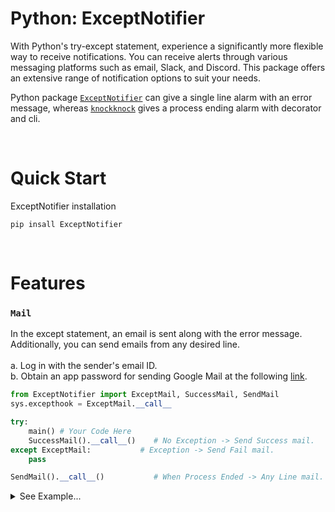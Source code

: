# Python: ExceptNotifier
With Python's try-except statement, experience a significantly more flexible way to receive notifications. You can receive alerts through various messaging platforms such as email, Slack, and Discord. This package offers an extensive range of notification options to suit your needs.

Python package [`ExceptNotifier`](https://github.com/dsdanielpark/ExceptNotifier) can give a single line alarm with an error message, whereas [`knockknock`](https://github.com/huggingface/knockknock) gives a process ending alarm with decorator and cli.

<br>

# Quick Start
ExceptNotifier installation
```
pip insall ExceptNotifier
```


<br>

# Features
### `Mail`
In the except statement, an email is sent along with the error message. Additionally, you can send emails from any desired line. <br><br>
a. Log in with the sender's email ID. <br>
b. Obtain an app password for sending Google Mail at the following [link](https://myaccount.google.com/u/3/apppasswords?utm_source=google-account&utm_medium=myaccountsecurity&utm_campaign=tsv-settings&rapt=AEjHL4N2bMRWO46VaMp_jP06zQK14BWNPv66l2o59iJ99CkO8BjYnmoRUe9dtSchkkbubHZMUhevkAnwVJRHb9ygO3afispNlw). 

```python
from ExceptNotifier import ExceptMail, SuccessMail, SendMail
sys.excepthook = ExceptMail.__call__

try:
    main() # Your Code Here
    SuccessMail().__call__()    # No Exception -> Send Success mail.
except ExceptMail:           # Exception -> Send Fail mail.
    pass

SendMail().__call__()           # When Process Ended -> Any Line mail.
```

<details>
<summary> See Example...</summary>

```python
import sys
from ExceptNotifier import ExceptMail, SuccessMail

# 01. Set variable.
global gmail_receiver, gmail_sender, gmail_app_password_of_sender, SendMail
gmail_receiver = 'parkminwoo1991@gmail.com'
gmail_sender = 'heydudenotice@gmail.com'
gmail_app_password_of_sender = 'xxxxxxxxxxx'
sys.excepthook = ExceptMail.__call__

try:
    # 02. Locate your code.
    print(1/0)             
    SuccessMail().__call__() # Success Mail

# Exception Mail
except ExceptMail as e:                    
    sys.exit()
    print(e)

SendMail().__call__()     # Put Any Line: Sending mail



```
</details>